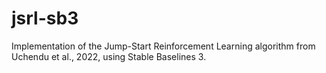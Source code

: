 # jsrl-sb3
Implementation of the Jump-Start Reinforcement Learning algorithm from Uchendu et al., 2022, using Stable Baselines 3.
